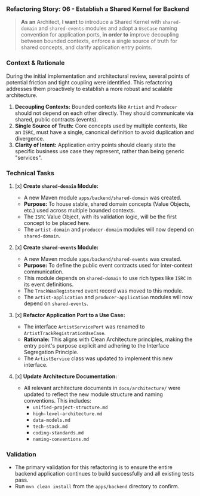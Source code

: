 ### Refactoring Story: 06 - Establish a Shared Kernel for Backend

> **As an** Architect, **I want** to introduce a Shared Kernel with `shared-domain` and `shared-events` modules and adopt a `UseCase` naming convention for application ports, **in order to** improve decoupling between bounded contexts, enforce a single source of truth for shared concepts, and clarify application entry points.

### Context & Rationale

During the initial implementation and architectural review, several points of potential friction and tight coupling were identified. This refactoring addresses them proactively to establish a more robust and scalable architecture.

1.  **Decoupling Contexts:** Bounded contexts like `Artist` and `Producer` should not depend on each other directly. They should communicate via shared, public contracts (events).
2.  **Single Source of Truth:** Core concepts used by multiple contexts, like an `ISRC`, must have a single, canonical definition to avoid duplication and divergence.
3.  **Clarity of Intent:** Application entry points should clearly state the specific business use case they represent, rather than being generic "services".

### Technical Tasks

1.  [x] **Create `shared-domain` Module:**
    *   A new Maven module `apps/backend/shared-domain` was created.
    *   **Purpose:** To house stable, shared domain concepts (Value Objects, etc.) used across multiple bounded contexts.
    *   The `ISRC` Value Object, with its validation logic, will be the first concept to be placed here.
    *   The `artist-domain` and `producer-domain` modules will now depend on `shared-domain`.

2.  [x] **Create `shared-events` Module:**
    *   A new Maven module `apps/backend/shared-events` was created.
    *   **Purpose:** To define the public event contracts used for inter-context communication.
    *   This module depends on `shared-domain` to use rich types like `ISRC` in its event definitions.
    *   The `TrackWasRegistered` event record was moved to this module.
    *   The `artist-application` and `producer-application` modules will now depend on `shared-events`.

3.  [x] **Refactor Application Port to a Use Case:**
    *   The interface `ArtistServicePort` was renamed to `ArtistTrackRegistrationUseCase`.
    *   **Rationale:** This aligns with Clean Architecture principles, making the entry point's purpose explicit and adhering to the Interface Segregation Principle.
    *   The `ArtistService` class was updated to implement this new interface.

4.  [x] **Update Architecture Documentation:**
    *   All relevant architecture documents in `docs/architecture/` were updated to reflect the new module structure and naming conventions. This includes:
        *   `unified-project-structure.md`
        *   `high-level-architecture.md`
        *   `data-models.md`
        *   `tech-stack.md`
        *   `coding-standards.md`
        *   `naming-conventions.md`

### Validation

*   The primary validation for this refactoring is to ensure the entire backend application continues to build successfully and all existing tests pass.
*   Run `mvn clean install` from the `apps/backend` directory to confirm.
